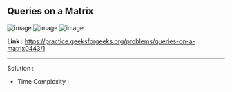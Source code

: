 ## Queries on a Matrix

![image](https://user-images.githubusercontent.com/23376002/192153031-c2cd53ce-bc83-43d3-ba50-2b0a698322fa.png)
![image](https://user-images.githubusercontent.com/23376002/192153053-3a8cc775-fb5c-4ce2-844f-cdfc3131f16e.png)
![image](https://user-images.githubusercontent.com/23376002/192153064-bbc25357-c386-429b-96bd-b16656d866af.png)


**Link :** https://practice.geeksforgeeks.org/problems/queries-on-a-matrix0443/1

------------------------------------------------------------------------------------------------------------------------------------------------------

Solution :

- Time Complexity :





